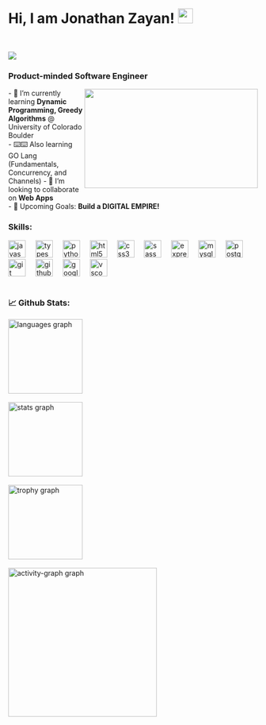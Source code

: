 

# Hi, I am Jonathan Zayan! <img src="https://raw.githubusercontent.com/debdutgoswami/debdutgoswami/master/assets/gifs/Hi.gif" width="30px">
<br>

![](https://komarev.com/ghpvc/?username=TruLie13&color=blue)<br>
### Product-minded Software Engineer<br>
<div align="center">
  <img height="200" src="=https://i.giphy.com/media/v1.Y2lkPTc5MGI3NjExb3dmdGxrdDR2YXF2dzl3d3hjdnN1a3F1aG5kMXFtbjN1b3UxbXYxaSZlcD12MV9pbnRlcm5hbF9naWZfYnlfaWQmY3Q9Zw/13HgwGsXF0aiGY/giphy.gif" width= "350" align=right />
</div>
- 🏫 I’m currently learning <b>Dynamic Programming, Greedy Algorithms</b> @ University of Colorado Boulder <br>
- ⌨️⌨️ Also learning GO Lang (Fundamentals, Concurrency, and Channels)
- 🙌 I’m looking to collaborate on <b>Web Apps</b> <br>
- 🥅 Upcoming Goals: <b>Build a DIGITAL EMPIRE!</b> <br>


### Skills: 
<div align="left">
  <img src="https://img.shields.io/badge/JavaScript-F7DF1E?logo=javascript&logoColor=black&style=for-the-badge" height="35" alt="javascript logo"  />
  <img width="12" />
  <img src="https://img.shields.io/badge/typescript-F7DF1E?logo=typescript&logoColor=black&style=for-the-badge" height="35" alt="typescript logo"  />
  <img width="12" />
  <img src="https://img.shields.io/badge/Python-3776AB?logo=python&logoColor=white&style=for-the-badge" height="35" alt="python logo"  />
  <img width="12" />
  <img src="https://img.shields.io/badge/HTML5-E34F26?logo=html5&logoColor=white&style=for-the-badge" height="35" alt="html5 logo"  />
  <img width="12" />
  <img src="https://img.shields.io/badge/CSS3-1572B6?logo=css3&logoColor=white&style=for-the-badge" height="35" alt="css3 logo"  />
  <img width="12" />
  <img src="https://img.shields.io/badge/SASS-1572B6?logo=sass&logoColor=white&style=for-the-badge" height="35" alt="sass logo"  />
  <img width="12" />
  <img src="https://img.shields.io/badge/express-1572B6?logo=express&logoColor=white&style=for-the-badge" height="35" alt="express logo"  />
  <img width="12" />
  <img src="https://img.shields.io/badge/MySQL-4479A1?logo=mysql&logoColor=white&style=for-the-badge" height="35" alt="mysql logo"  />
  <img width="12" />
  <img src="https://img.shields.io/badge/PostgreSQL-4169E1?logo=postgresql&logoColor=white&style=for-the-badge" height="35" alt="postgresql logo"  />
  <img width="12" />
  <img src="https://img.shields.io/badge/Git-F05032?logo=git&logoColor=white&style=for-the-badge" height="35" alt="git logo"  />
  <img width="12" />
  <img src="https://img.shields.io/badge/GitHub-181717?logo=github&logoColor=white&style=for-the-badge" height="35" alt="github logo"  />
  <img width="12" />
  <img src="https://img.shields.io/badge/Google Cloud-4285F4?logo=googlecloud&logoColor=white&style=for-the-badge" height="35" alt="googlecloud logo"  />
  <img width="12" />
  <img src="https://img.shields.io/badge/Visual Studio Code-007ACC?logo=visualstudiocode&logoColor=white&style=for-the-badge" height="35" alt="vscode logo"  />
  <img width="12" />
</div>
<br>

### 📈 Github Stats:

<div align="left">
  <img src="https://github-readme-stats.vercel.app/api/top-langs?username=TruLie13&locale=en&hide_title=false&layout=compact&card_width=320&langs_count=5&theme=tokyonight&hide_border=false&order=2" height="150" alt="languages graph"  /><br><br>
  <img src="https://github-readme-stats.vercel.app/api?username=TruLie13&hide_title=false&hide_rank=false&show_icons=true&include_all_commits=true&count_private=true&disable_animations=false&theme=tokyonight&locale=en&hide_border=false&order=1" height="150" alt="stats graph"  /><br><br>
  <img src="https://github-profile-trophy.vercel.app?username=TruLie13&theme=tokyonight&column=-1&row=1&margin-w=8&margin-h=8&no-bg=false&no-frame=false&order=4" height="150" alt="trophy graph" />
  <br><br>
  <img src="https://github-readme-activity-graph.vercel.app/graph?username=TruLie13&radius=16&theme=github-dark&area=true&order=5" height="300" alt="activity-graph graph" />

</div>
